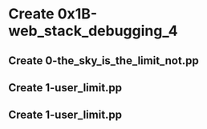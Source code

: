 # Create 0x1B-web_stack_debugging_4
## Create 0-the_sky_is_the_limit_not.pp
## Create 1-user_limit.pp
## Create 1-user_limit.pp
